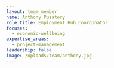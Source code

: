 ```yaml
---
layout: team_member
name: Anthony Pusatory
role_title: Employment Hub Coordinator
focuses:
  - economic-wellbeing
expertise_areas: 
  - project-management
leadership: false
image: /uploads/team/anthony.jpg
---
```


